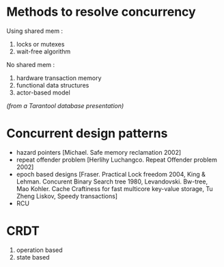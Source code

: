 
# Methods to resolve concurrency

Using shared mem :
1. locks or mutexes
2. wait-free algorithm

No shared mem :
1. hardware transaction memory
2. functional data structures
3. actor-based model

*(from a Tarantool database presentation)*


# Concurrent design patterns

* hazard pointers [Michael. Safe memory reclamation 2002]
* repeat offender problem [Herlihy Luchangco. Repeat Offender problem 2002]
* epoch based designs [Fraser. Practical Lock freedom 2004, King & Lehman. Concurent Binary Search tree 1980, Levandovski. Bw-tree, Mao Kohler. Cache Craftiness for fast multicore key-value storage, Tu Zheng Liskov, Speedy transactions]
* RCU

# CRDT 

1. operation based
2. state based


